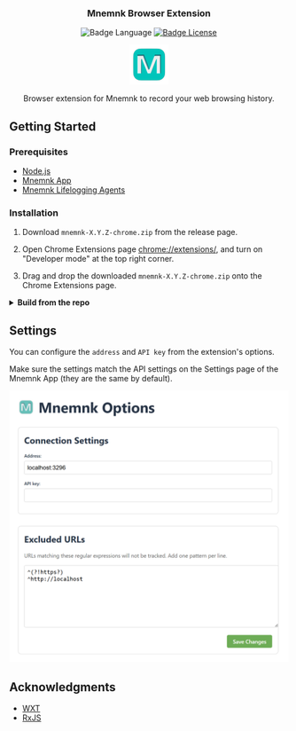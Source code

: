 <div align="center">
  <h3 align="center">Mnemnk Browser Extension</h3>

![Badge Language] 
[![Badge License]][License]

  <a href="https://github.com/mnemnk/mnemnk-browser-extension">
    <img src="https://github.com/mnemnk/mnemnk-browser-extension/blob/main/docs/assets/Logo.png?raw=true" alt="Logo" width="71" height="71">
  </a>

  <p align="center">
    Browser extension for Mnemnk to record your web browsing history.
  </p>
</div>

## Getting Started

### Prerequisites

* [Node.js](https://nodejs.org/)
* [Mnemnk App](https://github.com/mnemnk/mnemnk-app)
* [Mnemnk Lifelogging Agents](https://github.com/mnemnk/mnemnk-lifelogging-agents)

### Installation

1. Download `mnemnk-X.Y.Z-chrome.zip` from the release page.

2. Open Chrome Extensions page [chrome://extensions/](chrome://extensions/), and turn on "Developer mode" at the top right corner.

3. Drag and drop the downloaded `mnemnk-X.Y.Z-chrome.zip` onto the Chrome Extensions page.

<details>
  <summary><strong>Build from the repo</strong></summary>

1. Clone the repo

   ```shell
   git clone https://github.com/mnemnk/mnemnk-browser-extension.git
   ```
2. (optional) Modify the code and debug.

   ```shell
   npm run dev
   ```

3. Create a zip

   ```shell
   npm install
   npm run build
   npm run zip
   ```

4. Open `.output/chrome-mv3/`. You can find `mnemnk-X.Y.Z-chrome.zip`.

</details>

## Settings

You can configure the `address` and `API key` from the extension's options.

Make sure the settings match the API settings on the Settings page of the Mnemnk App (they are the same by default).

![](/docs/assets/options.png)

## Acknowledgments

* [WXT](https://wxt.dev/)
* [RxJS](https://rxjs.dev/)

<!----------------------------------------------------------------------------->

[License]: LICENSE

<!----------------------------------{ Badges }--------------------------------->

[Badge Language]: https://img.shields.io/github/languages/top/mnemnk/mnemnk-browser-extension
[Badge License]: https://img.shields.io/github/license/mnemnk/mnemnk-browser-extension
